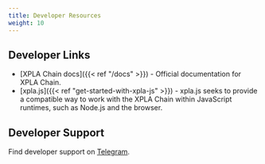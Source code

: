 ```yaml
---
title: Developer Resources
weight: 10
---
```


## Developer Links

- [XPLA Chain docs]({{< ref "/docs" >}}) - Official documentation for XPLA Chain.
- [xpla.js]({{< ref "get-started-with-xpla-js" >}}) - xpla.js seeks to provide a compatible way to work with the XPLA Chain within JavaScript runtimes, such as Node.js and the browser.

## Developer Support

Find developer support on [Telegram](https://t.me/Official_XPLA).
